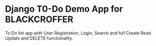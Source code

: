 # Django T0-Do Demo App for BLACKCROFFER

To Do list app with User Registration, Login, Search and full Create Read Update and DELETE functionality.

